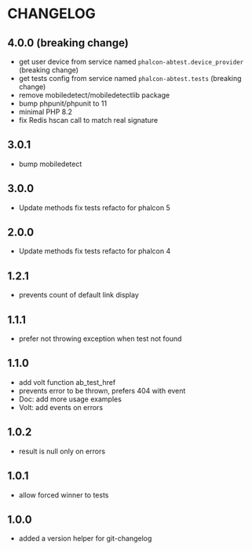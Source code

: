 # CHANGELOG

## 4.0.0 (breaking change)
- get user device from service named `phalcon-abtest.device_provider` (breaking change)
- get tests config from service named `phalcon-abtest.tests` (breaking change)
- remove mobiledetect/mobiledetectlib package
- bump phpunit/phpunit to 11
- minimal PHP 8.2
- fix Redis hscan call to match real signature

## 3.0.1
- bump mobiledetect

## 3.0.0
- Update methods fix tests refacto for phalcon 5

## 2.0.0
- Update methods fix tests refacto for phalcon 4

## 1.2.1
- prevents count of default link display

## 1.1.1
- prefer not throwing exception when test not found

## 1.1.0
- add volt function ab_test_href
- prevents error to be thrown, prefers 404 with event
- Doc: add more usage examples
- Volt: add events on errors

## 1.0.2
- result is null only on errors

## 1.0.1
- allow forced winner to tests

## 1.0.0
- added a version helper for git-changelog
